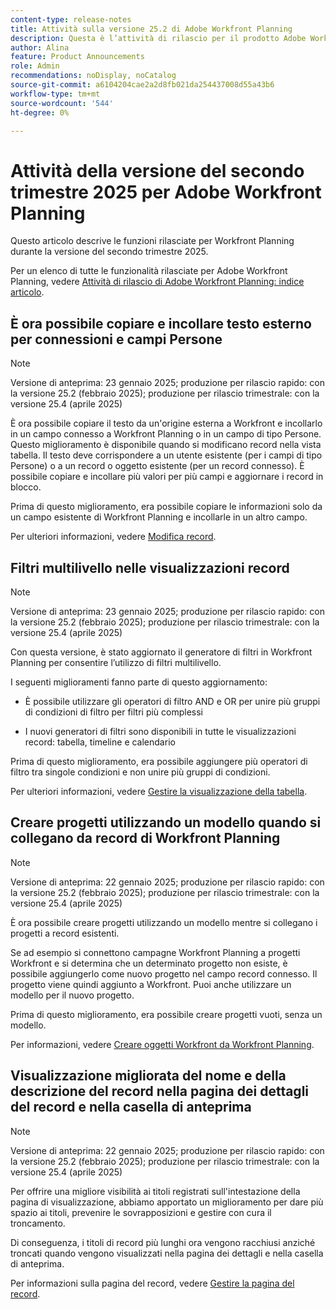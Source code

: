 ```yaml
---
content-type: release-notes
title: Attività sulla versione 25.2 di Adobe Workfront Planning
description: Questa è l’attività di rilascio per il prodotto Adobe Workfront Planning per il secondo trimestre 2025.
author: Alina
feature: Product Announcements
role: Admin
recommendations: noDisplay, noCatalog
source-git-commit: a6104204cae2a2d8fb021da254437008d55a43b6
workflow-type: tm+mt
source-wordcount: '544'
ht-degree: 0%

---
```


# Attività della versione del secondo trimestre 2025 per Adobe Workfront Planning

Questo articolo descrive le funzioni rilasciate per Workfront Planning durante la versione del secondo trimestre 2025.

<!--keep the sentence below for all future quarterly release pages-->

Per un elenco di tutte le funzionalità rilasciate per Adobe Workfront Planning, vedere [Attività di rilascio di Adobe Workfront Planning: indice articolo](/help/quicksilver/product-announcements/product-releases/planning-release-activity/planning-release-activity-article-index.md).

## È ora possibile copiare e incollare testo esterno per connessioni e campi Persone

>[!NOTE]
>
>Versione di anteprima: 23 gennaio 2025; produzione per rilascio rapido: con la versione 25.2 (febbraio 2025); produzione per rilascio trimestrale: con la versione 25.4 (aprile 2025)

È ora possibile copiare il testo da un&#39;origine esterna a Workfront e incollarlo in un campo connesso a Workfront Planning o in un campo di tipo Persone. Questo miglioramento è disponibile quando si modificano record nella vista tabella.  Il testo deve corrispondere a un utente esistente (per i campi di tipo Persone) o a un record o oggetto esistente (per un record connesso). È possibile copiare e incollare più valori per più campi e aggiornare i record in blocco.

Prima di questo miglioramento, era possibile copiare le informazioni solo da un campo esistente di Workfront Planning e incollarle in un altro campo.

Per ulteriori informazioni, vedere [Modifica record](/help/quicksilver/planning/records/edit-records.md).

## Filtri multilivello nelle visualizzazioni record

>[!NOTE]
>
>Versione di anteprima: 23 gennaio 2025; produzione per rilascio rapido: con la versione 25.2 (febbraio 2025); produzione per rilascio trimestrale: con la versione 25.4 (aprile 2025)

Con questa versione, è stato aggiornato il generatore di filtri in Workfront Planning per consentire l’utilizzo di filtri multilivello.

I seguenti miglioramenti fanno parte di questo aggiornamento:

* È possibile utilizzare gli operatori di filtro AND e OR per unire più gruppi di condizioni di filtro per filtri più complessi

* I nuovi generatori di filtri sono disponibili in tutte le visualizzazioni record: tabella, timeline e calendario

Prima di questo miglioramento, era possibile aggiungere più operatori di filtro tra singole condizioni e non unire più gruppi di condizioni.

Per ulteriori informazioni, vedere [Gestire la visualizzazione della tabella](/help/quicksilver/planning/views/manage-the-table-view.md).

## Creare progetti utilizzando un modello quando si collegano da record di Workfront Planning

>[!NOTE]
>
>Versione di anteprima: 22 gennaio 2025; produzione per rilascio rapido: con la versione 25.2 (febbraio 2025); produzione per rilascio trimestrale: con la versione 25.4 (aprile 2025)

È ora possibile creare progetti utilizzando un modello mentre si collegano i progetti a record esistenti.

Se ad esempio si connettono campagne Workfront Planning a progetti Workfront e si determina che un determinato progetto non esiste, è possibile aggiungerlo come nuovo progetto nel campo record connesso. Il progetto viene quindi aggiunto a Workfront. Puoi anche utilizzare un modello per il nuovo progetto.

Prima di questo miglioramento, era possibile creare progetti vuoti, senza un modello.

Per informazioni, vedere [Creare oggetti Workfront da Workfront Planning](/help/quicksilver/planning/records/create-workfront-objects-from-workfront-planning.md).

## Visualizzazione migliorata del nome e della descrizione del record nella pagina dei dettagli del record e nella casella di anteprima

>[!NOTE]
>
>Versione di anteprima: 22 gennaio 2025; produzione per rilascio rapido: con la versione 25.2 (febbraio 2025); produzione per rilascio trimestrale: con la versione 25.4 (aprile 2025)

Per offrire una migliore visibilità ai titoli registrati sull&#39;intestazione della pagina di visualizzazione, abbiamo apportato un miglioramento per dare più spazio ai titoli, prevenire le sovrapposizioni e gestire con cura il troncamento.

Di conseguenza, i titoli di record più lunghi ora vengono racchiusi anziché troncati quando vengono visualizzati nella pagina dei dettagli e nella casella di anteprima.

Per informazioni sulla pagina del record, vedere [Gestire la pagina del record](/help/quicksilver/planning/records/manage-the-record-page.md).
